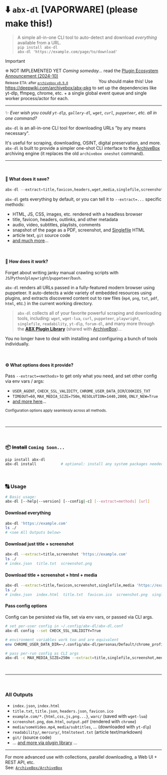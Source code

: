 # ⬇️ `abx-dl` [VAPORWARE] (please make this!)

> A simple all-in-one CLI tool to auto-detect and download *everything* available from a URL.  
> `pip install abx-dl`  
> `abx-dl 'https://example.com/page/to/download'`

> [!IMPORTANT]  
> ❈ NOT IMPLEMENTED YET *Coming someday...*  read the [Plugin Ecosystem Announcement (2024-10)](https://docs.sweeting.me/s/archivebox-plugin-ecosystem-announcement#%F0%9F%94%A2-For-the-minimalists-who-just-want-something-simple)  
> <sub>Release ETA: after [`archivebox` `v0.9.0`](https://github.com/ArchiveBox/ArchiveBox/releases/)</sub> &nbsp; &nbsp; &nbsp; &nbsp; &nbsp; &nbsp; &nbsp; &nbsp; &nbsp; &nbsp; &nbsp; &nbsp;
> You should make this! Use https://deepwiki.com/archivebox/abx-pkg to set up the dependencies like yt-dlp, ffmpeg, chrome, etc. + a single global event queue and single worker process/actor for each.

---

✨ *Ever wish you could `yt-dlp`, `gallery-dl`, `wget`, `curl`, `puppeteer`, etc. all in one command?*

`abx-dl` is an all-in-one CLI tool for downloading URLs "by any means necessary".  

It's useful for scraping, downloading, OSINT, digital preservation, and more.  
`abx-dl` is built to provide a simpler one-shot CLI interface to the [ArchiveBox](https://github.com/ArchiveBox/ArchiveBox) archiving engine (it replaces the old `archivebox oneshot` command).

---

<br/>

#### 🍜 What does it save?

```python
abx-dl --extract=title,favicon,headers,wget,media,singlefile,screenshot,pdf,dom,readability,git,... 'https://example.com'`
```

`abx-dl` gets everything by default, or you can tell it to `--extract=...` specific methods:
- HTML, JS, CSS, images, etc. rendered with a headless browser
- title, favicon, headers, outlinks, and other metadata
- audio, video, subtitles, playlists, comments
- snapshot of the page as a PDF, screenshot, and [Singlefile](https://github.com/gildas-lormeau/single-file-cli) HTML
- article text, `git` source code
- [and much more](https://github.com/ArchiveBox/abx-dl#All-Outputs)...

<br/>

#### 🧩 How does it work?

Forget about writing janky manual crawling scripts with `JS`/`Python`/`playwright`/`puppeteer`/`bash`.

`abx-dl` renders all URLs passed in a fully-featured modern browser using puppeteer. 
It auto-detects a wide variety of embedded resources using plugins, and extracts discovered content out to raw files (`mp4`, `png`, `txt`, `pdf`, `html`, etc.) in the current working directory.

> `abx-dl` collects all of your favorite powerful scraping and downloading tools, including: `wget`, `wget-lua`, `curl`, `puppeteer`, `playwright`, `singlefile`, `readability`, `yt-dlp`, `forum-dl`, and many more through the **[ABX Plugin Library](https://docs.sweeting.me/s/archivebox-plugin-ecosystem-announcement)** (shared with [ArchiveBox](https://github.com/ArchiveBox/ArchiveBox))...  

You no longer have to deal with installing and configuring a bunch of tools individually.

<br/>

#### ⚙️ What options does it provide?

Pass `--extract=<methods>` to get only what you need, and set other config via env vars / args:

- `USER_AGENT`, `CHECK_SSL_VALIDITY`, `CHROME_USER_DATA_DIR`/`COOKIES_TXT`
- `TIMEOUT=60`, `MAX_MEDIA_SIZE=750m`, `RESOLUTION=1440,2000`, `ONLY_NEW=True`
- [and more here](https://github.com/ArchiveBox/ArchiveBox/wiki/Configuration)...

<sup>Configuration options apply seamlessly across all methods.</sup> 

<br/>

---

<br/>

### 📦 ~~Install~~ `Coming Soon...`

```bash
pip install abx-dl
abx-dl install           # optional: install any system packages needed
```

<!--details>
<summary>If you don't need everything in <code>abx-dl</code>, you can pick and choose individual pieces...</summary>
<h4>🪶 Lightweight Install</h4>
<pre><code>pip install abx-dl
abx-dl install wget,singlefile,readability
abx-dl --extract=wget,singlefile,readability 'https://example.com'
</code></pre>
</details-->
<br/>

### 🔠 Usage

```bash
# Basic usage:
abx-dl [--help|--version] [--config|-c] [--extract=methods] [url]
```

#### Download everything

```bash
abx-dl 'https://example.com'
ls ./
# <see All Outputs below>
```

#### Download just title + screenshot

```bash
abx-dl --extract=title,screenshot 'https://example.com'
ls ./
# index.json  title.txt  screenshot.png
```

#### Download title + screenshot + html + media

```bash
abx-dl --extract=title,favicon,screenshot,singlefile,media 'https://example.com'
ls ./
# index.json  index.html  title.txt  favicon.ico  screenshot.png  singlefile.html  media/Some_video.mp4
```

#### Pass config options

Config can be persisted via file, set via env vars, or passed via CLI args.
```bash
# set per-user config in ~/.config/abx-dl/abx-dl.conf
abx-dl config --set CHECK_SSL_VALIDITY=True

# environment variables work too and are equivalent
env CHROME_USER_DATA_DIR=~/.config/abx-dl/personas/Default/chrome_profile

# pass per-run config as CLI args
abx-dl -c MAX_MEDIA_SIZE=250m --extract=title,singlefile,screenshot,media 'https://www.youtube.com/watch?v=dQw4w9WgXcQ'
```

<br/>

---

<br/>

### All Outputs

- `index.json`, `index.html`
- `title.txt`, `title.json`, `headers.json`, `favicon.ico`
- `example.com/*.{html,css,js,png...}`, `warc/`  (saved with `wget-lua`)
- `screenshot.png`, `dom.html`, `output.pdf` (rendered with `chrome`)
- `media/someVideo.mp4`, `media/subtitles`, ... (downloaded with `yt-dlp`)
- `readability/`, `mercury/`, `htmltotext.txt` (article text/markdown)
- `git/` (source code)
- ... [and more via plugin library](https://github.com/ArchiveBox/ArchiveBox#output-formats) ...

---

For more advanced use with collections, parallel downloading, a Web UI + REST API, etc.  
See: [`ArchiveBox/ArchiveBox`](https://github.com/ArchiveBox/ArchiveBox)

